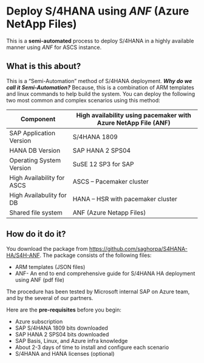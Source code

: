 # Deploy S/4HANA using *ANF* (Azure NetApp Files)

This is a **semi-automated** process to deploy S/4HANA in a highly available manner using *ANF* for ASCS instance.

## What is this about?
This is a “Semi-Automation” method of S/4HANA deployment. ***Why do we call it Semi-Automation?*** Because, this is a combination of ARM templates and linux commands to help build the system.  You can deploy the following two most common and complex scenarios using this method:

| Component |  High availability using pacemaker with Azure NetApp File (ANF) |
| --- | --- |
| SAP Application Version |  S/4HANA 1809 |
| HANA DB Version | SAP HANA 2 SPS04 |
| Operating System Version | SuSE 12 SP3 for SAP |
| High Availability for ASCS | ASCS – Pacemaker cluster |
| High Availabulity for DB | HANA – HSR with pacemaker cluster |
| Shared file system | ANF (Azure Netapp Files) |



## How do it do it?
You download the package from https://github.com/saghorpa/S4HANA-HA/S4H-ANF. The package consists of the following files:

- ARM templates (JSON files)
- ANF- An end to end comprehensive guide for S/4HANA HA deployment using ANF (pdf file)

The procedure has been tested by Microsoft internal SAP on Azure team, and by the several of our partners.

Here are the **pre-requisites** before you begin:

- Azure subscription 
- SAP S/4HANA 1809 bits downloaded
- SAP HANA 2 SPS04 bits downloaded
- SAP Basis, Linux, and Azure infra knowledge
- About 2-3 days of time to install and configure each scenario
- S/4HANA and HANA licenses (optional)
